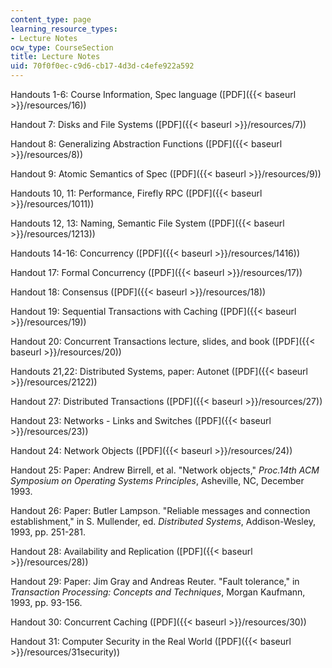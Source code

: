 ```yaml
---
content_type: page
learning_resource_types:
- Lecture Notes
ocw_type: CourseSection
title: Lecture Notes
uid: 70f0f0ec-c9d6-cb17-4d3d-c4efe922a592
---
```


Handouts 1-6: Course Information, Spec language ([PDF]({{< baseurl >}}/resources/16))

Handout 7: Disks and File Systems ([PDF]({{< baseurl >}}/resources/7))

Handout 8: Generalizing Abstraction Functions ([PDF]({{< baseurl >}}/resources/8))

Handout 9: Atomic Semantics of Spec ([PDF]({{< baseurl >}}/resources/9))

Handouts 10, 11: Performance, Firefly RPC ([PDF]({{< baseurl >}}/resources/1011))

Handouts 12, 13: Naming, Semantic File System ([PDF]({{< baseurl >}}/resources/1213))

Handouts 14-16: Concurrency ([PDF]({{< baseurl >}}/resources/1416))

Handout 17: Formal Concurrency ([PDF]({{< baseurl >}}/resources/17))

Handout 18: Consensus ([PDF]({{< baseurl >}}/resources/18))

Handout 19: Sequential Transactions with Caching ([PDF]({{< baseurl >}}/resources/19))

Handout 20: Concurrent Transactions lecture, slides, and book ([PDF]({{< baseurl >}}/resources/20))

Handouts 21,22: Distributed Systems, paper: Autonet ([PDF]({{< baseurl >}}/resources/2122))

Handout 27: Distributed Transactions ([PDF]({{< baseurl >}}/resources/27))

Handout 23: Networks - Links and Switches ([PDF]({{< baseurl >}}/resources/23))

Handout 24: Network Objects ([PDF]({{< baseurl >}}/resources/24))

Handout 25: Paper: Andrew Birrell, et al. "Network objects," _Proc.14th ACM Symposium on Operating Systems Principles_, Asheville, NC, December 1993.

Handout 26: Paper: Butler Lampson. "Reliable messages and connection establishment," in S. Mullender, ed. _Distributed Systems_, Addison-Wesley, 1993, pp. 251-281.

Handout 28: Availability and Replication ([PDF]({{< baseurl >}}/resources/28))

Handout 29: Paper: Jim Gray and Andreas Reuter. "Fault tolerance," in _Transaction Processing: Concepts and Techniques_, Morgan Kaufmann, 1993, pp. 93-156.

Handout 30: Concurrent Caching ([PDF]({{< baseurl >}}/resources/30))

Handout 31: Computer Security in the Real World ([PDF]({{< baseurl >}}/resources/31security))